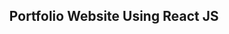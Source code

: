 <h2 align="center">
  Portfolio Website Using React JS<br/>
  <a href="https://sreejithkm001.github.io/Portfolio-ReactJS/" target="_blank"></a>
</h2>
